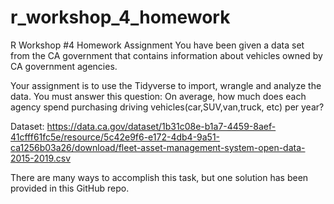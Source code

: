 # r_workshop_4_homework
R Workshop #4 Homework Assignment
You have been given a data set from the CA government that contains information about vehicles owned by CA government agencies. 

Your assignment is to use the Tidyverse to import, wrangle and analyze the data. You must answer this question: 
On average, how much does each agency spend purchasing driving vehicles(car,SUV,van,truck, etc) per year?

Dataset: 
https://data.ca.gov/dataset/1b31c08e-b1a7-4459-8aef-41cfff61fc5e/resource/5c42e9f6-e172-4db4-9a51-ca1256b03a26/download/fleet-asset-management-system-open-data-2015-2019.csv

There are many ways to accomplish this task, but one solution has been provided in this GitHub repo.
